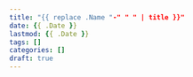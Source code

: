 ```yaml
---
title: "{{ replace .Name "-" " " | title }}"
date: {{ .Date }}
lastmod: {{ .Date }}
tags: []
categories: []
draft: true
---
```


